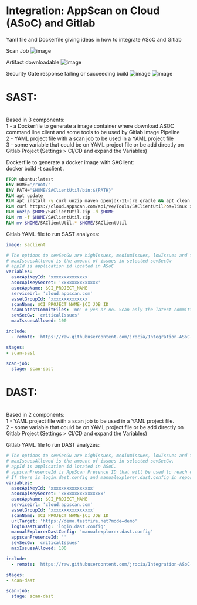 # Integration: AppScan on Cloud (ASoC) and Gitlab
Yaml file and Dockerfile giving ideas in how to integrate ASoC and Gitlab

Scan Job
![image](https://user-images.githubusercontent.com/69405400/144601178-9bc8c675-a2dd-44c4-a312-908800be1472.png)

Artifact downloadable
![image](https://user-images.githubusercontent.com/69405400/144601700-40bfa642-a776-4e4f-ba05-e96f4324ef19.png)

Security Gate response failing or succeeding build
![image](https://user-images.githubusercontent.com/69405400/144601954-ae41e5ea-a9fa-464b-b931-36cd0887723b.png)
![image](https://user-images.githubusercontent.com/69405400/144602140-3e4320f3-a86c-44a1-93ed-5ad7f5fa3348.png)


<b><h1>SAST:</b></h1><br>
Based in 3 components:<br>
1 - a Dockerfile to generate a image container where download ASOC command line client and some tools to be used by Gitlab image Pipeline<br>
2 - YAML project file with a scan job to be used in a YAML project file<br>
3 - some variable that could be on YAML project file or be add directly on Gitlab Project (Settings > CI/CD and expand the Variables)<br>

Dockerfile to generate a docker image with SAClient:</br> 
docker build -t saclient .
````dockerfile
FROM ubuntu:latest
ENV HOME="/root/"
ENV PATH="$HOME/SAClientUtil/bin:${PATH}"
RUN apt update
RUN apt install -y curl unzip maven openjdk-11-jre gradle && apt clean
RUN curl https://cloud.appscan.com/api/v4/Tools/SAClientUtil?os=linux > $HOME/SAClientUtil.zip
RUN unzip $HOME/SAClientUtil.zip -d $HOME
RUN rm -f $HOME/SAClientUtil.zip
RUN mv $HOME/SAClientUtil.* $HOME/SAClientUtil
````

Gitlab YAML file to run SAST analyzes:
````yaml
image: saclient

# The options to sevSecGw are highIssues, mediumIssues, lowIssues and totalIssues
# maxIssuesAllowed is the amount of issues in selected sevSecGw
# appId is application id located in ASoC 
variables:
  asocApiKeyId: 'xxxxxxxxxxxxxx'
  asocApiKeySecret: 'xxxxxxxxxxxxxx'
  asocAppName: $CI_PROJECT_NAME
  serviceUrl: 'cloud.appscan.com'
  assetGroupId: 'xxxxxxxxxxxxxx'
  scanName: $CI_PROJECT_NAME-$CI_JOB_ID
  scanLatestCommitFiles: 'no' # yes or no. Scan only the latest committed files. Partial scan.
  sevSecGw: 'criticalIssues'
  maxIssuesAllowed: 100

include:
  - remote: 'https://raw.githubusercontent.com/jrocia/Integration-ASoC-and-Gitlab/main/yaml/appscanasoc_scan_sast.yaml'

stages:
- scan-sast

scan-job:
  stage: scan-sast
````

<b><h1>DAST:</b></h1><br>
Based in 2 components:<br>
1 - YAML project file with a scan job to be used in a YAML project file.<br>
2 - some variable that could be on YAML project file or be add directly on Gitlab Project (Settings > CI/CD and expand the Variables)<br>

Gitlab YAML file to run DAST analyzes:
````yaml
# The options to sevSecGw are highIssues, mediumIssues, lowIssues and totalIssues.
# maxIssuesAllowed is the amount of issues in selected sevSecGw.
# appId is application id located in ASoC.
# appscanPresenceId is AppScan Presence ID that will be used to reach out URL.
# If there is login.dast.config and manualexplorer.dast.config in repository it will be uploaded and used in Scan otherwise will be ignored.
variables:
  asocApiKeyId: 'xxxxxxxxxxxxxxxx'
  asocApiKeySecret: 'xxxxxxxxxxxxxxxx'
  asocAppName: $CI_PROJECT_NAME
  serviceUrl: 'cloud.appscan.com'
  assetGroupId: 'xxxxxxxxxxxxxxxx'
  scanName: $CI_PROJECT_NAME-$CI_JOB_ID
  urlTarget: 'https://demo.testfire.net?mode=demo'
  loginDastConfig: 'login.dast.config'
  manualExplorerDastConfig: 'manualexplorer.dast.config'
  appscanPresenceId: ''
  sevSecGw: 'criticalIssues'
  maxIssuesAllowed: 100

include:
  - remote: 'https://raw.githubusercontent.com/jrocia/Integration-ASoC-and-Gitlab/main/yaml/appscanasoc_scan_dast.yaml'

stages:
- scan-dast

scan-job:
  stage: scan-dast
````
